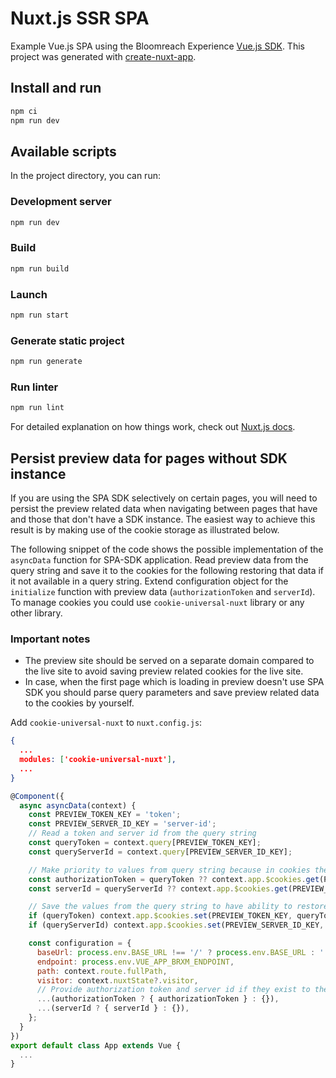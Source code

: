 # Nuxt.js SSR SPA
Example Vue.js SPA using the Bloomreach Experience [Vue.js SDK](https://www.npmjs.com/package/@bloomreach/vue-sdk).  This project was
generated with [create-nuxt-app](https://nuxtjs.org/guide/installation/).

## Install and run
```bash
npm ci
npm run dev
```
## Available scripts
In the project directory, you can run:

### Development server
```bash
npm run dev
```

### Build
```bash
npm run build
```

### Launch
```bash
npm run start
```

### Generate static project
```bash
npm run generate
```

### Run linter
```bash
npm run lint
```

For detailed explanation on how things work, check out [Nuxt.js docs](https://nuxtjs.org).

## Persist preview data for pages without SDK instance
If you are using the SPA SDK selectively on certain pages, you will need to persist the preview related data when navigating between pages that have and those that don't have a SDK instance. The easiest way to achieve this result is by making use of the cookie storage as illustrated below.

The following snippet of the code shows the possible implementation of the `asyncData` function for SPA-SDK application. Read preview data from the query string and save it to the cookies for the following restoring that data if it not available in a query string. Extend configuration object for the `initialize` function with preview data (`authorizationToken` and `serverId`). To manage cookies you could use `cookie-universal-nuxt` library or any other library.

### Important notes
* The preview site should be served on a separate domain compared to the live site to avoid saving preview related cookies for the live site.
* In case, when the first page which is loading in preview doesn't use SPA SDK you should parse query parameters and save preview related data to the cookies by yourself.


Add `cookie-universal-nuxt` to `nuxt.config.js`:
```json
{
  ...
  modules: ['cookie-universal-nuxt'],
  ...
}
```

```javascript
@Component({
  async asyncData(context) {
    const PREVIEW_TOKEN_KEY = 'token';
    const PREVIEW_SERVER_ID_KEY = 'server-id';
    // Read a token and server id from the query string
    const queryToken = context.query[PREVIEW_TOKEN_KEY];
    const queryServerId = context.query[PREVIEW_SERVER_ID_KEY];

    // Make priority to values from query string because in cookies they might be outdated.
    const authorizationToken = queryToken ?? context.app.$cookies.get(PREVIEW_TOKEN_KEY);
    const serverId = queryServerId ?? context.app.$cookies.get(PREVIEW_SERVER_ID_KEY);

    // Save the values from the query string to have ability to restore them when switch back from legacy page to the SPA-SDK rendered page.
    if (queryToken) context.app.$cookies.set(PREVIEW_TOKEN_KEY, queryToken);
    if (queryServerId) context.app.$cookies.set(PREVIEW_SERVER_ID_KEY, queryServerId);

    const configuration = {
      baseUrl: process.env.BASE_URL !== '/' ? process.env.BASE_URL : '',
      endpoint: process.env.VUE_APP_BRXM_ENDPOINT,
      path: context.route.fullPath,
      visitor: context.nuxtState?.visitor,
      // Provide authorization token and server id if they exist to the SPA-SDK initialization method.
      ...(authorizationToken ? { authorizationToken } : {}),
      ...(serverId ? { serverId } : {}),
    };
  }
})
export default class App extends Vue {
  ...
}
```
